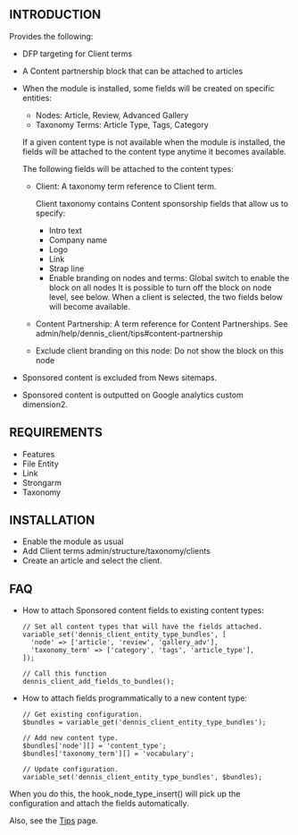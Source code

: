 INTRODUCTION
------------

Provides the following:
 * DFP targeting for Client terms
 * A Content partnership block that can be attached to articles
 * When the module is installed, some fields will be created on specific entities:
   - Nodes: Article, Review, Advanced Gallery
   - Taxonomy Terms: Article Type, Tags, Category

   If a given content type is not available when the module is installed, the
   fields will be attached to the content type anytime it becomes available.

   The following fields will be attached to the content types:
   * Client: A taxonomy term reference to Client term.

     Client taxonomy contains Content sponsorship fields that allow us to specify:
     * Intro text
     * Company name
     * Logo
     * Link
     * Strap line
     * Enable branding on nodes and terms: Global switch to enable the block on all nodes
       It is possible to turn off the block on node level, see below.
       When a client is selected, the two fields below will become available.

   * Content Partnership: A term reference for Content Partnerships.
     See admin/help/dennis_client/tips#content-partnership

   * Exclude client branding on this node: Do not show the block on this node

 * Sponsored content is excluded from News sitemaps.
 * Sponsored content is outputted on Google analytics custom dimension2.

REQUIREMENTS
------------

 * Features
 * File Entity
 * Link
 * Strongarm
 * Taxonomy

INSTALLATION
------------

 * Enable the module as usual
 * Add Client terms admin/structure/taxonomy/clients
 * Create an article and select the client.

FAQ
---

- How to attach Sponsored content fields to existing content types:
  ```
  // Set all content types that will have the fields attached.
  variable_set('dennis_client_entity_type_bundles', [
    'node' => ['article', 'review', 'gallery_adv'],
    'taxonomy_term' => ['category', 'tags', 'article_type'],
  ]);

  // Call this function
  dennis_client_add_fields_to_bundles();
  ```

- How to attach fields programmatically to a new content type:
  ```
  // Get existing configuration.
  $bundles = variable_get('dennis_client_entity_type_bundles');

  // Add new content type.
  $bundles['node'][] = 'content_type';
  $bundles['taxonomy_term'][] = 'vocabulary';

  // Update configuration.
  variable_set('dennis_client_entity_type_bundles', $bundles);
  ```

When you do this, the hook_node_type_insert() will pick up the configuration and attach the fields automatically.

Also, see the <a href="/admin/help/dennis_client/tips">Tips</a> page.
